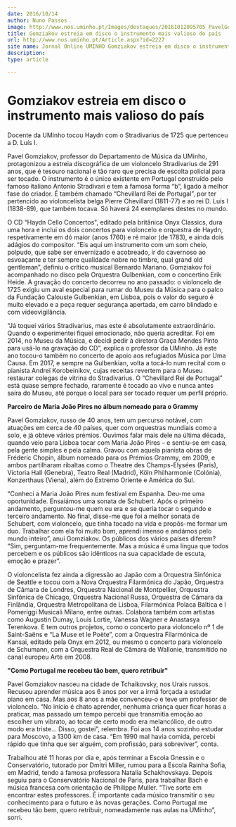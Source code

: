 ```yaml
---
date: 2016/10/14
author: Nuno Passos
image: http://www.nos.uminho.pt/Images/destaques/20161012095705_PavelGomziakovCD.jpg
title: Gomziakov estreia em disco o instrumento mais valioso do país
url: http://www.nos.uminho.pt/Article.aspx?id=2227
site name: Jornal Online UMINHO Gomziakov estreia em disco o instrumento mais valioso do país
description: 
type: article

---
```

# Gomziakov estreia em disco o instrumento mais valioso do país




Docente da UMinho tocou Haydn com o Stradivarius de 1725 que pertenceu a D. Luís I.

Pavel Gomziakov, professor do Departamento de Música da UMinho, protagonizou a estreia discográfica de um violoncelo Stradivarius de 291 anos, que é tesouro nacional e tão raro que precisa de escolta policial para ser tocado. O instrumento é o único existente em Portugal construído pelo famoso italiano Antonio Stradivari e tem a famosa forma “b”, ligado à melhor fase do criador. É também chamado “Chevillard Rei de Portugal”, por ter pertencido ao violoncelista belga Pierre Chevillard (1811-77) e ao rei D. Luís I (1838-89), que também tocava. Só haverá 24 exemplares destes no mundo.

O CD “Haydn Cello Concertos", editado pela britânica Onyx Classics, dura uma hora e inclui os dois concertos para violoncelo e orquestra de Haydn, respetivamente em dó maior (anos 1760) e ré maior (de 1783), e ainda dois adágios do compositor. “Eis aqui um instrumento com um som cheio, polpudo, que sabe ser envernizado e acobreado, ir do cavernoso ao esvoaçante e ter sempre qualidade nobre no timbre, qual grand old gentleman”, definiu o crítico musical Bernardo Mariano. Gomziakov foi acompanhado no disco pela Orquestra Gulbenkian, com o concertino Erik Heide. A gravação do concerto decorreu no ano passado: o violoncelo de 1725 exigiu um aval especial para rumar do Museu da Música para o palco da Fundação Calouste Gulbenkian, em Lisboa, pois o valor do seguro é muito elevado e a peça requer segurança apertada, em carro blindado e com videovigilância.

“Já toquei vários Stradivarius, mas este é absolutamente extraordinário. Quando o experimentei fiquei emocionado, não queria acreditar. Foi em 2014, no Museu da Música, e decidi pedir à diretora Graça Mendes Pinto para usá-lo na gravação do CD”, explica o professor da UMinho. Já este ano tocou-o também no concerto de apoio aos refugiados Música por Uma Causa. Em 2017, e sempre na Gulbenkian, volta a tocá-lo num recital com o pianista Andreï Korobeinikov, cujas receitas revertem para o Museu restaurar colegas de vitrina do Stradivarius. O “Chevillard Rei de Portugal” está quase sempre fechado, raramente é tocado ao vivo e nunca antes saíra do Museu, até porque o local para ser tocado requer um perfil próprio.


**Parceiro de Maria João Pires no álbum nomeado para o Grammy** 

Pavel Gomziakov, russo de 40 anos, tem um percurso notável, com atuações em cerca de 40 países, quer com orquestras mundiais como a solo, e já obteve vários prémios. Ouvimos falar mais dele na última década, quando veio para Lisboa tocar com Maria João Pires – e sentiu-se em casa, pela gente simples e pela calma. Gravou com aquela pianista obras de Fréderic Chopin, álbum nomeado para os Prémios Grammy, em 2009, e ambos partilharam ribaltas como o Theatre des Champs-Elysées (Paris), Victoria Hall (Genebra), Teatro Real (Madrid), Köln Philharmonie (Colónia), Konzerthaus (Viena), além do Extremo Oriente e América do Sul.

“Conheci a Maria João Pires num festival em Espanha. Deu-me uma oportunidade. Ensaiámos uma sonata de Schubert. Após o primeiro andamento, perguntou-me quem eu era e se queria tocar o segundo e terceiro andamento. No final, disse-me que foi a melhor sonata de Schubert, com violoncelo, que tinha tocado na vida e propôs-me formar um duo. Trabalhar com ela foi muito bom, aprendi imenso e andámos pelo mundo inteiro”, anui Gomziakov. Os públicos dos vários países diferem? “Sim, perguntam-me frequentemente. Mas a música é uma língua que todos percebem e os públicos são idênticos na sua capacidade de escuta, emoção e prazer”.

O violoncelista fez ainda a digressão ao Japão com a Orquestra Sinfónica de Seattle e tocou com a Nova Orquestra Filarmónica do Japão, Orquestra de Câmara de Londres, Orquestra Nacional de Montpellier, Orquestra Sinfónica de Chicago, Orquestra Nacional Russa, Orquestra de Câmara da Finlândia, Orquestra Metropolitana de Lisboa, Filarmónica Polaca Báltica e I Pomeriggi Musicali Milano, entre outras. Colabora também com artistas como Augustin Dumay, Louis Lortie, Vanessa Wagner e Anastasya Terenkova. E tem outros projetos, como o concerto para violoncelo nº 1 de Saint-Saëns e “La Muse et le Poète”, com a Orquestra Filarmónica de Kansai, editado pela Onyx em 2012, ou mesmo o concerto para violoncelo de Schumann, com a Orquestra Real de Câmara de Wallonie, transmitido no canal europeu Arte em 2008.

**"Como Portugal me recebeu tão bem, quero retribuir"** 

Pavel Gomziakov nasceu na cidade de Tchaikovsky, nos Urais russos. Recusou aprender música aos 6 anos por ver a irmã forçada a estudar piano em casa. Mas aos 8 anos a mãe convenceu-o e teve um professor de violoncelo. “No início é chato aprender, nenhuma criança quer ficar horas a praticar, mas passado um tempo percebi que transmitia emoção ao escolher um vibrato, ao tocar de certo modo era melancólico, de outro modo era triste... Disso, gostei”, relembra. Foi aos 14 anos sozinho estudar para Moscovo, a 1300 km de casa. “Em 1990 mal havia comida, percebi rápido que tinha que ser alguém, com profissão, para sobreviver”, conta.

Trabalhou até 11 horas por dia e, após terminar a Escola Gnessin e o Conservatório, tutorado por Dmitri Miller, rumou para a Escola Rainha Sofia, em Madrid, tendo a famosa professora Natalia Schakhovskaya. Depois seguiu para o Conservatório Nacional de Paris, para trabalhar Bach e música francesa com orientação de Philippe Muller. “Tive sorte em encontrar estes professores. É importante cada músico transmitir o seu conhecimento para o futuro e às novas gerações. Como Portugal me recebeu tão bem, quero retribuir, nomeadamente nas aulas na UMinho”, sorri.
